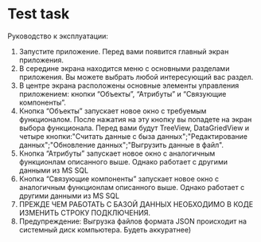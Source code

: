 # Test task


Руководство к эксплуатации:
1. Запустите приложение. Перед вами появится главный экран приложения.
2. В середине экрана находится меню с основными разделами приложения. Вы можете выбрать любой интересующий вас раздел.
3. В центре экрана расположены основные элементы управления приложением: кнопки “Объекты”, “Атрибуты” и “Связующие компоненты”.
4. Кнопка “Объекты” запускает новое окно с требуемым функционалом. После нажатия на эту кнопку вы попадете на экран выбора функционала. Перед вами будут TreeView, DataGriedView и четыре кнопки:"Считать данные с быза данных";"Редактирование данных";"Обновление данных";"Выгрузить данные в файл".
5. Кнопка “Атрибуты” запускает новое окно с аналогичным функционлам описанного выше. Однако работает с другими данными из MS SQL
6. Кнопка  “Связующие компоненты” запускает новое окно с аналогичным функционлам описанного выше. Однако работает с другими данными из MS SQL
7. ПРЕЖДЕ ЧЕМ РАБОТАТЬ С БАЗОЙ ДАННЫХ НЕОБХОДИМО В КОДЕ ИЗМЕНИТЬ СТРОКУ ПОДКЛЮЧЕНИЯ.
8. Предупреждение: Выгрузка файлов формата JSON происходит на системный диск компьютера. Будеть аккуратнее)

